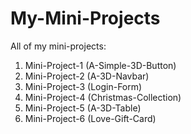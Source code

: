 # My-Mini-Projects
All of my mini-projects:

1. Mini-Project-1 (A-Simple-3D-Button)
2. Mini-Project-2   (A-3D-Navbar)
3. Mini-Project-3   (Login-Form)
4. Mini-Project-4 (Christmas-Collection)
5. Mini-Project-5   (A-3D-Table)
6. Mini-Project-6  (Love-Gift-Card) 
